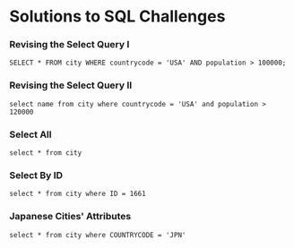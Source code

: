 # Solutions to SQL Challenges

### Revising the Select Query I
`SELECT * FROM city WHERE countrycode = 'USA' AND population > 100000;`

### Revising the Select Query II
`select name from city where countrycode = 'USA' and population > 120000`

### Select All
`select * from city`

### Select By ID
`select * from city where ID = 1661`

### Japanese Cities' Attributes
`select * from city where COUNTRYCODE = 'JPN'`
